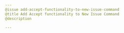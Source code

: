 ```yaml
---
@issue add-accept-functionality-to-new-issue-command
@title Add Accept functionality to New Issue Command
@description

---
```

